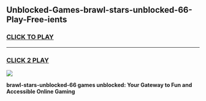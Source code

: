 
## Unblocked-Games-brawl-stars-unblocked-66-Play-Free-ients
<h3>
<a href="https://premium76.site?title=brawl-stars-unblocked-66&ref=10A">CLICK TO PLAY</a></h3>
<hr>

<h3>
<a href="https://premium76.site?title=brawl-stars-unblocked-66&ref=10A">CLICK 2 PLAY</a>
  
</h3>

<a href="https://premium76.site?title=brawl-stars-unblocked-66&ref=10A"><img src="https://clearcache.store/games.png"></a>


**brawl-stars-unblocked-66 games unblocked: Your Gateway to Fun and Accessible Online Gaming**
